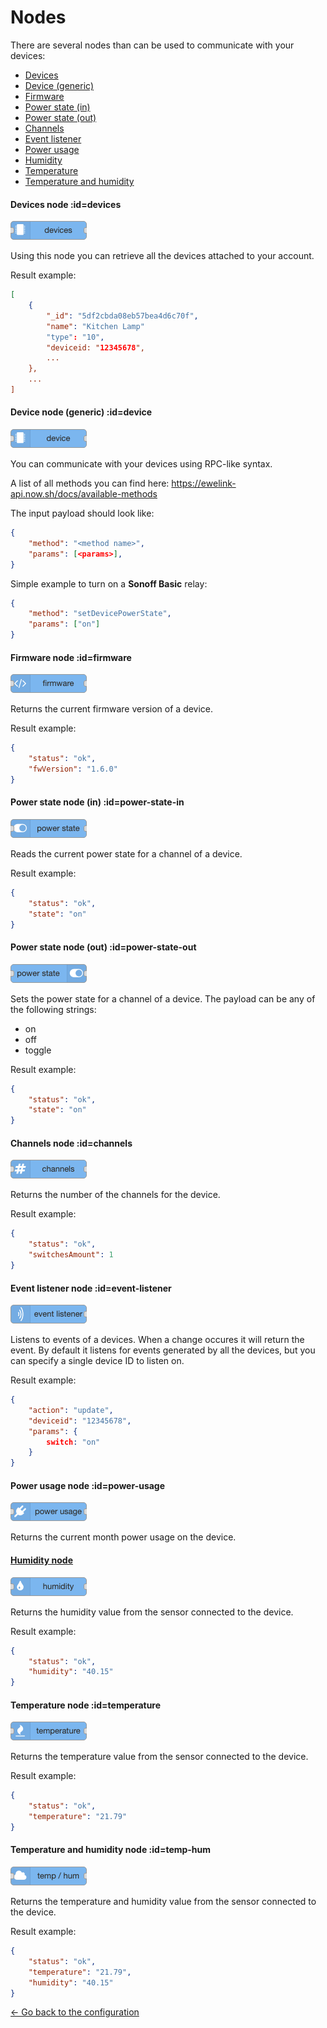 # Nodes

There are several nodes than can be used to communicate with your devices:
* [Devices](#devices)
* [Device (generic)](#device)
* [Firmware](#firmware)
* [Power state (in)](#power-state-in)
* [Power state (out)](#power-state-out)
* [Channels](#channels)
* [Event listener](#event-listener)
* [Power usage](#power-usage)
* [Humidity](#humidity)
* [Temperature](#temperature)
* [Temperature and humidity](#temp-hum)

#### Devices node :id=devices

![](images/nodes/devices.png)

Using this node you can retrieve all the devices attached to your account.

Result example:
```json
[
    {
        "_id": "5df2cbda08eb57bea4d6c70f",
        "name": "Kitchen Lamp"
        "type": "10",
        "deviceid: "12345678",
        ...
    },
    ...
]
```

#### Device node (generic) :id=device

![](images/nodes/device.png)

You can communicate with your devices using RPC-like syntax.

A list of all methods you can find here: https://ewelink-api.now.sh/docs/available-methods 

The input payload should look like:
```json
{
    "method": "<method name>",
    "params": [<params>],
}
```

Simple example to turn on a **Sonoff Basic** relay:
```json
{
    "method": "setDevicePowerState",
    "params": ["on"]
}
```

#### Firmware node :id=firmware

![](images/nodes/firmware.png)

Returns the current firmware version of a device.

Result example:
```json
{
    "status": "ok",
    "fwVersion": "1.6.0"
}
```

#### Power state node (in) :id=power-state-in

![](images/nodes/power-state-in.png)

Reads the current power state for a channel of a device.

Result example:
```json
{
    "status": "ok",
    "state": "on"
}
```

#### Power state node (out) :id=power-state-out

![](images/nodes/power-state-out.png)

Sets the power state for a channel of a device. The payload can be any of the following strings:
* on
* off
* toggle

Result example:
```json
{
    "status": "ok",
    "state": "on"
}
```

#### Channels node :id=channels

![](images/nodes/channels.png)

Returns the number of the channels for the device.

Result example:
```json
{
    "status": "ok",
    "switchesAmount": 1
}
```

#### Event listener node :id=event-listener

![](images/nodes/event-listener.png)

Listens to events of a devices. When a change occures it will return the event.
By default it listens for events generated by all the devices, but you can specify a single device ID to listen on.

Result example:
```json
{
    "action": "update",
    "deviceid": "12345678",
    "params": {
        switch: "on"
    }
}
```

#### Power usage node :id=power-usage

![](images/nodes/power-usage.png)

Returns the current month power usage on the device.

#### [Humidity node](#humidity-node)

![](images/nodes/humidity.png)

Returns the humidity value from the sensor connected to the device.

Result example:
```json
{
    "status": "ok",
    "humidity": "40.15"
}
```

#### Temperature node :id=temperature

![](images/nodes/temperature.png)

Returns the temperature value from the sensor connected to the device.

Result example:
```json
{
    "status": "ok",
    "temperature": "21.79"
}
```

#### Temperature and humidity node :id=temp-hum

![](images/nodes/temp-hum.png)

Returns the temperature and humidity value from the sensor connected to the device.

Result example:
```json
{
    "status": "ok",
    "temperature": "21.79",
    "humidity": "40.15"
}
```

[← Go back to the configuration](configuration.md)
